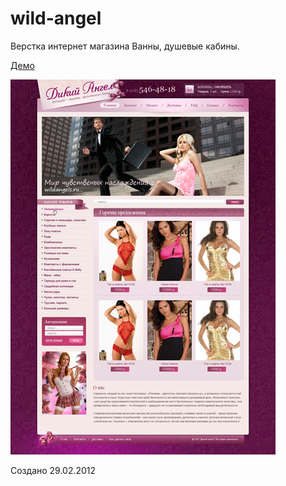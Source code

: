 # wild-angel
Верстка интернет магазина Ванны, душевые кабины. 

[Демо](https://wild-angel.netlify.app)

![alt](https://raw.githubusercontent.com/suyaroff/wild-angel/main/page1-big.jpg)

Создано 29.02.2012
